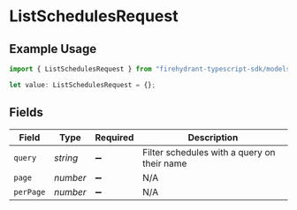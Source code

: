 # ListSchedulesRequest

## Example Usage

```typescript
import { ListSchedulesRequest } from "firehydrant-typescript-sdk/models/operations";

let value: ListSchedulesRequest = {};
```

## Fields

| Field                                       | Type                                        | Required                                    | Description                                 |
| ------------------------------------------- | ------------------------------------------- | ------------------------------------------- | ------------------------------------------- |
| `query`                                     | *string*                                    | :heavy_minus_sign:                          | Filter schedules with a query on their name |
| `page`                                      | *number*                                    | :heavy_minus_sign:                          | N/A                                         |
| `perPage`                                   | *number*                                    | :heavy_minus_sign:                          | N/A                                         |